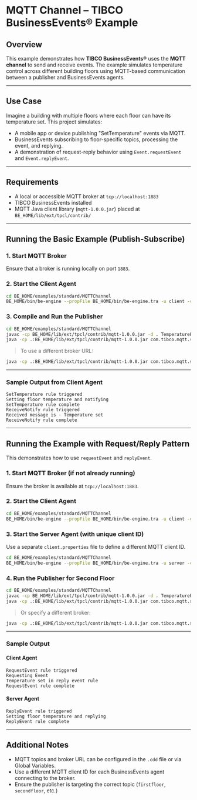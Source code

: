 # MQTT Channel – TIBCO BusinessEvents® Example

## Overview

This example demonstrates how **TIBCO BusinessEvents®** uses the **MQTT channel** to send and receive events. The example simulates temperature control across different building floors using MQTT-based communication between a publisher and BusinessEvents agents.

---

## Use Case

Imagine a building with multiple floors where each floor can have its temperature set. This project simulates:

* A mobile app or device publishing "SetTemperature" events via MQTT.
* BusinessEvents subscribing to floor-specific topics, processing the event, and replying.
* A demonstration of request-reply behavior using `Event.requestEvent` and `Event.replyEvent`.

---

## Requirements

* A local or accessible MQTT broker at `tcp://localhost:1883`
* TIBCO BusinessEvents installed
* MQTT Java client library (`mqtt-1.0.0.jar`) placed at `BE_HOME/lib/ext/tpcl/contrib/`

---

## Running the Basic Example (Publish-Subscribe)

### 1. Start MQTT Broker

Ensure that a broker is running locally on port `1883`.

### 2. Start the Client Agent

```bash
cd BE_HOME/examples/standard/MQTTChannel
BE_HOME/bin/be-engine --propFile BE_HOME/bin/be-engine.tra -u client -c MQTTChannel/mqtt.cdd MqttChannel.ear
```

### 3. Compile and Run the Publisher

```bash
cd BE_HOME/examples/standard/MQTTChannel
javac -cp BE_HOME/lib/ext/tpcl/contrib/mqtt-1.0.0.jar -d . TemperaturePublisher.java
java -cp .:BE_HOME/lib/ext/tpcl/contrib/mqtt-1.0.0.jar com.tibco.mqtt.samples.TemperaturePublisher firstfloor
```

> To use a different broker URL:

```bash
java -cp .:BE_HOME/lib/ext/tpcl/contrib/mqtt-1.0.0.jar com.tibco.mqtt.samples.TemperaturePublisher firstfloor tcp://<your-broker-url>
```

---

### Sample Output from Client Agent

```text
SetTemperature rule triggered
Setting floor temperature and notifying
SetTemperature rule complete
ReceiveNotify rule triggered
Received message is - Temperature set
ReceiveNotify rule complete
```

---

## Running the Example with Request/Reply Pattern

This demonstrates how to use `requestEvent` and `replyEvent`.

### 1. Start MQTT Broker (if not already running)

Ensure the broker is available at `tcp://localhost:1883`.

### 2. Start the Client Agent

```bash
cd BE_HOME/examples/standard/MQTTChannel
BE_HOME/bin/be-engine --propFile BE_HOME/bin/be-engine.tra -u client -c MQTTChannel/mqtt.cdd MqttChannel.ear
```

### 3. Start the Server Agent (with unique client ID)

Use a separate `client.properties` file to define a different MQTT client ID.

```bash
cd BE_HOME/examples/standard/MQTTChannel
BE_HOME/bin/be-engine --propFile BE_HOME/bin/be-engine.tra -u server -c MQTTChannel/mqtt.cdd -p client.properties MqttChannel.ear
```

### 4. Run the Publisher for Second Floor

```bash
cd BE_HOME/examples/standard/MQTTChannel
javac -cp BE_HOME/lib/ext/tpcl/contrib/mqtt-1.0.0.jar -d . TemperaturePublisher.java
java -cp .:BE_HOME/lib/ext/tpcl/contrib/mqtt-1.0.0.jar com.tibco.mqtt.samples.TemperaturePublisher secondfloor
```

> Or specify a different broker:

```bash
java -cp .:BE_HOME/lib/ext/tpcl/contrib/mqtt-1.0.0.jar com.tibco.mqtt.samples.TemperaturePublisher secondfloor tcp://<your-broker-url>
```

---

### Sample Output

#### Client Agent

```text
RequestEvent rule triggered
Requesting Event
Temperature set in reply event rule
RequestEvent rule complete
```

#### Server Agent

```text
ReplyEvent rule triggered
Setting floor temperature and replying
ReplyEvent rule complete
```

---

## Additional Notes

* MQTT topics and broker URL can be configured in the `.cdd` file or via Global Variables.
* Use a different MQTT client ID for each BusinessEvents agent connecting to the broker.
* Ensure the publisher is targeting the correct topic (`firstfloor`, `secondfloor`, etc.)
